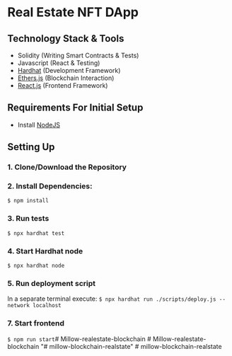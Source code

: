 # Real Estate NFT DApp

## Technology Stack & Tools

- Solidity (Writing Smart Contracts & Tests)
- Javascript (React & Testing)
- [Hardhat](https://hardhat.org/) (Development Framework)
- [Ethers.js](https://docs.ethers.io/v5/) (Blockchain Interaction)
- [React.js](https://reactjs.org/) (Frontend Framework)

## Requirements For Initial Setup
- Install [NodeJS](https://nodejs.org/en/)

## Setting Up
### 1. Clone/Download the Repository

### 2. Install Dependencies:
`$ npm install`

### 3. Run tests
`$ npx hardhat test`

### 4. Start Hardhat node
`$ npx hardhat node`

### 5. Run deployment script
In a separate terminal execute:
`$ npx hardhat run ./scripts/deploy.js --network localhost`

### 7. Start frontend
`$ npm run start`#   M i l l o w - r e a l e s t a t e - b l o c k c h a i n  
 #   M i l l o w - r e a l e s t a t e - b l o c k c h a i n  
 "# millow-blockchain-realstate" 
#   m i l l o w - b l o c k c h a i n - r e a l s t a t e  
 